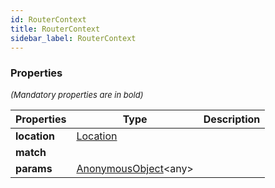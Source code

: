 ```yaml
---
id: RouterContext
title: RouterContext
sidebar_label: RouterContext
---
```




### Properties

<font size="2"><i>(Mandatory properties are in bold)</i></font>

| Properties | Type | Description |
| --------- | ---- | ----------- |
| **location** | [Location](/framework-api/interfaces/Location.md) |  |
| **match** |  |  |
| **params** | [AnonymousObject](/framework-api/interfaces/AnonymousObject.md)<any\> |  |
